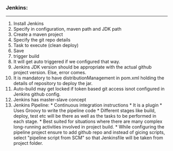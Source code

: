 ### Jenkins:
****

1. Install Jenkins
2. Specify in configuration, maven path and JDK path
3. Create a maven project
4. Specify the git repo details
5. Task to execute (clean deploy)
6. Save
7. trigger build
8. It will get auto triggered if we configured that way.
9. Jenkins JDK version should be appropriate with the actual github project version. Else, error comes.
10. It is mandatory to have distributionManagement in pom.xml holding the details of repository to deploy the jar.
11. Auto-build may get locked if token based git access isnot configured in Jenkins github config.
12. Jenkins has master-slave concept
13. Jenkins Pipeline:
        * Continuous integration instructions
        * It is a plugin
        * Uses Groovy to write the pipeline code
        * Different stages like build, deploy, test etc will be there as well as the tasks to be performed in each stage.
        * Best suited for situations where there are many complex long-running activities involved in project build.
        * While configuring the pipeline project ensure to add github repo and instead of gicing scripts,
          select "pipeline script from SCM" so that Jenkinsfile will be taken from project folder.
